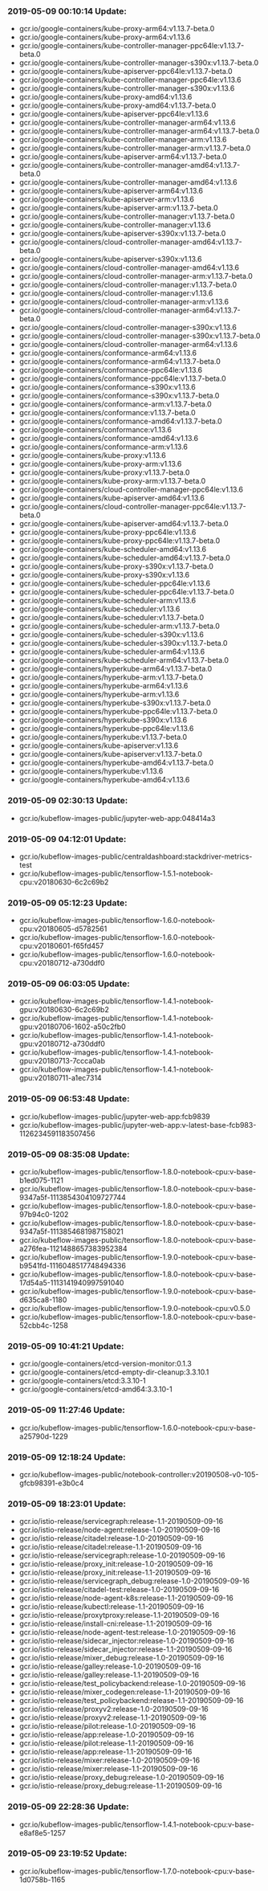 ### 2019-05-09 00:10:14 Update:

- gcr.io/google-containers/kube-proxy-arm64:v1.13.7-beta.0
- gcr.io/google-containers/kube-proxy-arm64:v1.13.6
- gcr.io/google-containers/kube-controller-manager-ppc64le:v1.13.7-beta.0
- gcr.io/google-containers/kube-controller-manager-s390x:v1.13.7-beta.0
- gcr.io/google-containers/kube-apiserver-ppc64le:v1.13.7-beta.0
- gcr.io/google-containers/kube-controller-manager-ppc64le:v1.13.6
- gcr.io/google-containers/kube-controller-manager-s390x:v1.13.6
- gcr.io/google-containers/kube-proxy-amd64:v1.13.6
- gcr.io/google-containers/kube-proxy-amd64:v1.13.7-beta.0
- gcr.io/google-containers/kube-apiserver-ppc64le:v1.13.6
- gcr.io/google-containers/kube-controller-manager-arm64:v1.13.6
- gcr.io/google-containers/kube-controller-manager-arm64:v1.13.7-beta.0
- gcr.io/google-containers/kube-controller-manager-arm:v1.13.6
- gcr.io/google-containers/kube-controller-manager-arm:v1.13.7-beta.0
- gcr.io/google-containers/kube-apiserver-arm64:v1.13.7-beta.0
- gcr.io/google-containers/kube-controller-manager-amd64:v1.13.7-beta.0
- gcr.io/google-containers/kube-controller-manager-amd64:v1.13.6
- gcr.io/google-containers/kube-apiserver-arm64:v1.13.6
- gcr.io/google-containers/kube-apiserver-arm:v1.13.6
- gcr.io/google-containers/kube-apiserver-arm:v1.13.7-beta.0
- gcr.io/google-containers/kube-controller-manager:v1.13.7-beta.0
- gcr.io/google-containers/kube-controller-manager:v1.13.6
- gcr.io/google-containers/kube-apiserver-s390x:v1.13.7-beta.0
- gcr.io/google-containers/cloud-controller-manager-amd64:v1.13.7-beta.0
- gcr.io/google-containers/kube-apiserver-s390x:v1.13.6
- gcr.io/google-containers/cloud-controller-manager-amd64:v1.13.6
- gcr.io/google-containers/cloud-controller-manager-arm:v1.13.7-beta.0
- gcr.io/google-containers/cloud-controller-manager:v1.13.7-beta.0
- gcr.io/google-containers/cloud-controller-manager:v1.13.6
- gcr.io/google-containers/cloud-controller-manager-arm:v1.13.6
- gcr.io/google-containers/cloud-controller-manager-arm64:v1.13.7-beta.0
- gcr.io/google-containers/cloud-controller-manager-s390x:v1.13.6
- gcr.io/google-containers/cloud-controller-manager-s390x:v1.13.7-beta.0
- gcr.io/google-containers/cloud-controller-manager-arm64:v1.13.6
- gcr.io/google-containers/conformance-arm64:v1.13.6
- gcr.io/google-containers/conformance-arm64:v1.13.7-beta.0
- gcr.io/google-containers/conformance-ppc64le:v1.13.6
- gcr.io/google-containers/conformance-ppc64le:v1.13.7-beta.0
- gcr.io/google-containers/conformance-s390x:v1.13.6
- gcr.io/google-containers/conformance-s390x:v1.13.7-beta.0
- gcr.io/google-containers/conformance-arm:v1.13.7-beta.0
- gcr.io/google-containers/conformance:v1.13.7-beta.0
- gcr.io/google-containers/conformance-amd64:v1.13.7-beta.0
- gcr.io/google-containers/conformance:v1.13.6
- gcr.io/google-containers/conformance-amd64:v1.13.6
- gcr.io/google-containers/conformance-arm:v1.13.6
- gcr.io/google-containers/kube-proxy:v1.13.6
- gcr.io/google-containers/kube-proxy-arm:v1.13.6
- gcr.io/google-containers/kube-proxy:v1.13.7-beta.0
- gcr.io/google-containers/kube-proxy-arm:v1.13.7-beta.0
- gcr.io/google-containers/cloud-controller-manager-ppc64le:v1.13.6
- gcr.io/google-containers/kube-apiserver-amd64:v1.13.6
- gcr.io/google-containers/cloud-controller-manager-ppc64le:v1.13.7-beta.0
- gcr.io/google-containers/kube-apiserver-amd64:v1.13.7-beta.0
- gcr.io/google-containers/kube-proxy-ppc64le:v1.13.6
- gcr.io/google-containers/kube-proxy-ppc64le:v1.13.7-beta.0
- gcr.io/google-containers/kube-scheduler-amd64:v1.13.6
- gcr.io/google-containers/kube-scheduler-amd64:v1.13.7-beta.0
- gcr.io/google-containers/kube-proxy-s390x:v1.13.7-beta.0
- gcr.io/google-containers/kube-proxy-s390x:v1.13.6
- gcr.io/google-containers/kube-scheduler-ppc64le:v1.13.6
- gcr.io/google-containers/kube-scheduler-ppc64le:v1.13.7-beta.0
- gcr.io/google-containers/kube-scheduler-arm:v1.13.6
- gcr.io/google-containers/kube-scheduler:v1.13.6
- gcr.io/google-containers/kube-scheduler:v1.13.7-beta.0
- gcr.io/google-containers/kube-scheduler-arm:v1.13.7-beta.0
- gcr.io/google-containers/kube-scheduler-s390x:v1.13.6
- gcr.io/google-containers/kube-scheduler-s390x:v1.13.7-beta.0
- gcr.io/google-containers/kube-scheduler-arm64:v1.13.6
- gcr.io/google-containers/kube-scheduler-arm64:v1.13.7-beta.0
- gcr.io/google-containers/hyperkube-arm64:v1.13.7-beta.0
- gcr.io/google-containers/hyperkube-arm:v1.13.7-beta.0
- gcr.io/google-containers/hyperkube-arm64:v1.13.6
- gcr.io/google-containers/hyperkube-arm:v1.13.6
- gcr.io/google-containers/hyperkube-s390x:v1.13.7-beta.0
- gcr.io/google-containers/hyperkube-ppc64le:v1.13.7-beta.0
- gcr.io/google-containers/hyperkube-s390x:v1.13.6
- gcr.io/google-containers/hyperkube-ppc64le:v1.13.6
- gcr.io/google-containers/hyperkube:v1.13.7-beta.0
- gcr.io/google-containers/kube-apiserver:v1.13.6
- gcr.io/google-containers/kube-apiserver:v1.13.7-beta.0
- gcr.io/google-containers/hyperkube-amd64:v1.13.7-beta.0
- gcr.io/google-containers/hyperkube:v1.13.6
- gcr.io/google-containers/hyperkube-amd64:v1.13.6
### 2019-05-09 02:30:13 Update:

- gcr.io/kubeflow-images-public/jupyter-web-app:048414a3
### 2019-05-09 04:12:01 Update:

- gcr.io/kubeflow-images-public/centraldashboard:stackdriver-metrics-test
- gcr.io/kubeflow-images-public/tensorflow-1.5.1-notebook-cpu:v20180630-6c2c69b2
### 2019-05-09 05:12:23 Update:

- gcr.io/kubeflow-images-public/tensorflow-1.6.0-notebook-cpu:v20180605-d5782561
- gcr.io/kubeflow-images-public/tensorflow-1.6.0-notebook-cpu:v20180601-f65fd457
- gcr.io/kubeflow-images-public/tensorflow-1.6.0-notebook-cpu:v20180712-a730ddf0
### 2019-05-09 06:03:05 Update:

- gcr.io/kubeflow-images-public/tensorflow-1.4.1-notebook-gpu:v20180630-6c2c69b2
- gcr.io/kubeflow-images-public/tensorflow-1.4.1-notebook-gpu:v20180706-1602-a50c2fb0
- gcr.io/kubeflow-images-public/tensorflow-1.4.1-notebook-gpu:v20180712-a730ddf0
- gcr.io/kubeflow-images-public/tensorflow-1.4.1-notebook-gpu:v20180713-7ccca0ab
- gcr.io/kubeflow-images-public/tensorflow-1.4.1-notebook-gpu:v20180711-a1ec7314
### 2019-05-09 06:53:48 Update:

- gcr.io/kubeflow-images-public/jupyter-web-app:fcb9839
- gcr.io/kubeflow-images-public/jupyter-web-app:v-latest-base-fcb983-1126234591183507456
### 2019-05-09 08:35:08 Update:

- gcr.io/kubeflow-images-public/tensorflow-1.8.0-notebook-cpu:v-base-b1ed075-1121
- gcr.io/kubeflow-images-public/tensorflow-1.8.0-notebook-cpu:v-base-9347a5f-1113854304109727744
- gcr.io/kubeflow-images-public/tensorflow-1.8.0-notebook-cpu:v-base-97b94c0-1202
- gcr.io/kubeflow-images-public/tensorflow-1.8.0-notebook-cpu:v-base-9347a5f-1113854681987158021
- gcr.io/kubeflow-images-public/tensorflow-1.8.0-notebook-cpu:v-base-a276fea-1121488657383952384
- gcr.io/kubeflow-images-public/tensorflow-1.9.0-notebook-cpu:v-base-b9541fd-1116048517748494336
- gcr.io/kubeflow-images-public/tensorflow-1.8.0-notebook-cpu:v-base-17d54a5-1113141940997591040
- gcr.io/kubeflow-images-public/tensorflow-1.9.0-notebook-cpu:v-base-d635ca8-1180
- gcr.io/kubeflow-images-public/tensorflow-1.9.0-notebook-cpu:v0.5.0
- gcr.io/kubeflow-images-public/tensorflow-1.8.0-notebook-cpu:v-base-52cbb4c-1258
### 2019-05-09 10:41:21 Update:

- gcr.io/google-containers/etcd-version-monitor:0.1.3
- gcr.io/google-containers/etcd-empty-dir-cleanup:3.3.10.1
- gcr.io/google-containers/etcd:3.3.10-1
- gcr.io/google-containers/etcd-amd64:3.3.10-1
### 2019-05-09 11:27:46 Update:

- gcr.io/kubeflow-images-public/tensorflow-1.6.0-notebook-cpu:v-base-a25790d-1229
### 2019-05-09 12:18:24 Update:

- gcr.io/kubeflow-images-public/notebook-controller:v20190508-v0-105-gfcb98391-e3b0c4
### 2019-05-09 18:23:01 Update:

- gcr.io/istio-release/servicegraph:release-1.1-20190509-09-16
- gcr.io/istio-release/node-agent:release-1.0-20190509-09-16
- gcr.io/istio-release/citadel:release-1.0-20190509-09-16
- gcr.io/istio-release/citadel:release-1.1-20190509-09-16
- gcr.io/istio-release/servicegraph:release-1.0-20190509-09-16
- gcr.io/istio-release/proxy_init:release-1.0-20190509-09-16
- gcr.io/istio-release/proxy_init:release-1.1-20190509-09-16
- gcr.io/istio-release/servicegraph_debug:release-1.0-20190509-09-16
- gcr.io/istio-release/citadel-test:release-1.0-20190509-09-16
- gcr.io/istio-release/node-agent-k8s:release-1.1-20190509-09-16
- gcr.io/istio-release/kubectl:release-1.1-20190509-09-16
- gcr.io/istio-release/proxytproxy:release-1.1-20190509-09-16
- gcr.io/istio-release/install-cni:release-1.1-20190509-09-16
- gcr.io/istio-release/node-agent-test:release-1.0-20190509-09-16
- gcr.io/istio-release/sidecar_injector:release-1.0-20190509-09-16
- gcr.io/istio-release/sidecar_injector:release-1.1-20190509-09-16
- gcr.io/istio-release/mixer_debug:release-1.0-20190509-09-16
- gcr.io/istio-release/galley:release-1.0-20190509-09-16
- gcr.io/istio-release/galley:release-1.1-20190509-09-16
- gcr.io/istio-release/test_policybackend:release-1.0-20190509-09-16
- gcr.io/istio-release/mixer_codegen:release-1.1-20190509-09-16
- gcr.io/istio-release/test_policybackend:release-1.1-20190509-09-16
- gcr.io/istio-release/proxyv2:release-1.0-20190509-09-16
- gcr.io/istio-release/proxyv2:release-1.1-20190509-09-16
- gcr.io/istio-release/pilot:release-1.0-20190509-09-16
- gcr.io/istio-release/app:release-1.0-20190509-09-16
- gcr.io/istio-release/pilot:release-1.1-20190509-09-16
- gcr.io/istio-release/app:release-1.1-20190509-09-16
- gcr.io/istio-release/mixer:release-1.0-20190509-09-16
- gcr.io/istio-release/mixer:release-1.1-20190509-09-16
- gcr.io/istio-release/proxy_debug:release-1.0-20190509-09-16
- gcr.io/istio-release/proxy_debug:release-1.1-20190509-09-16
### 2019-05-09 22:28:36 Update:

- gcr.io/kubeflow-images-public/tensorflow-1.4.1-notebook-cpu:v-base-e8af8e5-1257
### 2019-05-09 23:19:52 Update:

- gcr.io/kubeflow-images-public/tensorflow-1.7.0-notebook-cpu:v-base-1d0758b-1165
